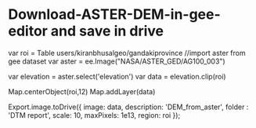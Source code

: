 # Download-ASTER-DEM-in-gee-editor and save in drive
var roi = Table users/kiranbhusalgeo/gandakiprovince
//import aster from gee dataset
var aster = ee.Image("NASA/ASTER_GED/AG100_003")

var elevation = aster.select('elevation')
var data = elevation.clip(roi)

Map.centerObject(roi,12)
Map.addLayer(data)

Export.image.toDrive({ 
  image: data,
  description: 'DEM_from_aster',
  folder : 'DTM report',
  scale: 10, 
  maxPixels: 1e13, 
  region: roi 
});
